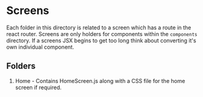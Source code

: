 # Screens 
Each folder in this directory is related to a screen which has a route in the react router. 
Screens are only holders for components within the ```components``` directory. 
If a screens JSX begins to get too long think about converting it's own individual component. 

## Folders 
1. Home - Contains HomeScreen.js along with a CSS file for the home screen if required. 